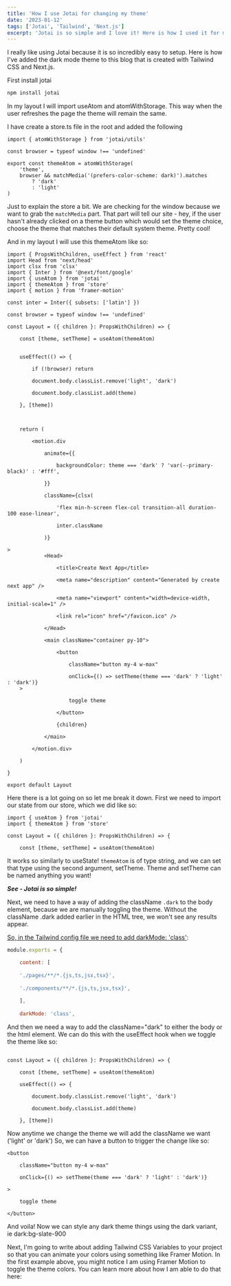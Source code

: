```yaml
---
title: 'How I use Jotai for changing my theme'
date: '2023-01-12'
tags: ['Jotai', 'Tailwind', 'Next.js']
excerpt: 'Jotai is so simple and I love it! Here is how I used it for managing my state, specifically my theme.'
---
```



I really like using Jotai because it is so incredibly easy to setup.
Here is how I've added the dark mode theme to this blog that is created with Tailwind CSS and Next.js.

First install jotai

```bash
npm install jotai
```

In my layout I will import useAtom and atomWithStorage. This way when the user refreshes the page the theme will remain the same.

I have create a store.ts file in the root and added the following
```tsx
import { atomWithStorage } from 'jotai/utils'

const browser = typeof window !== 'undefined'

export const themeAtom = atomWithStorage(
	'theme',
	browser && matchMedia('(prefers-color-scheme: dark)').matches
		? 'dark'
		: 'light'
)
```

Just to explain the store a bit. We are checking for the window because we want to grab the `matchMedia` part. That part will tell our site - hey, if the user hasn't already clicked on a theme button which would set the theme choice, choose the theme that matches their default system theme. Pretty cool!


And in my layout I will use this themeAtom like so:

```tsx
import { PropsWithChildren, useEffect } from 'react'
import Head from 'next/head'
import clsx from 'clsx'
import { Inter } from '@next/font/google'
import { useAtom } from 'jotai'
import { themeAtom } from 'store'
import { motion } from 'framer-motion'

const inter = Inter({ subsets: ['latin'] })

const browser = typeof window !== 'undefined'

const Layout = ({ children }: PropsWithChildren) => {

	const [theme, setTheme] = useAtom(themeAtom)

  
	useEffect(() => {
	
		if (!browser) return
	
		document.body.classList.remove('light', 'dark')
		
		document.body.classList.add(theme)
	
	}, [theme])

  

	return (

		<motion.div
		
			animate={{
			
				backgroundColor: theme === 'dark' ? 'var(--primary-black)' : '#fff',
			
			}}
			
			className={clsx(
			
				'flex min-h-screen flex-col transition-all duration-100 ease-linear',
				
				inter.className
			
			)}
		
>		
			<Head>
			
				<title>Create Next App</title>
				
				<meta name="description" content="Generated by create next app" />
				
				<meta name="viewport" content="width=device-width, initial-scale=1" />
				
				<link rel="icon" href="/favicon.ico" />
			
			</Head>
		
			<main className="container py-10">  
			
				<button
				
					className="button my-4 w-max"
				
					onClick={() => setTheme(theme === 'dark' ? 'light' : 'dark')}
	>				
				
					toggle theme
				
				</button>
				
				{children}
			
			</main>
		
		</motion.div>

	)

}

export default Layout

```

Here there is a lot going on so let me break it down.
First we need to import our state from our store, which we did like so:
```tsx
import { useAtom } from 'jotai'
import { themeAtom } from 'store'

const Layout = ({ children }: PropsWithChildren) => {

	const [theme, setTheme] = useAtom(themeAtom)
```
It works so similarly to useState! `themeAtom` is of type string, and we can set that type using the second argument, setTheme. Theme and setTheme can be named anything you want!

***See - Jotai is so simple!***

Next, we need to have a way of adding the className `.dark` to the body element, because we are manually toggling the theme. Without the className .dark added earlier in the HTML tree, we won't see any results appear.

[So, in the Tailwind config file we need to add darkMode: 'class'](https://tailwindcss.com/docs/dark-mode):
```js
module.exports = {

	content: [
	
	'./pages/**/*.{js,ts,jsx,tsx}',
	
	'./components/**/*.{js,ts,jsx,tsx}',
	
	],
	
	darkMode: 'class',
```

And then we need a way to add the className="dark" to either the body or the html element.
We can do this with the useEffect hook when we toggle the theme like so:

```tsx

const Layout = ({ children }: PropsWithChildren) => {

	const [theme, setTheme] = useAtom(themeAtom)

	useEffect(() => {
		
		document.body.classList.remove('light', 'dark')
		
		document.body.classList.add(theme)
	
	}, [theme])
```

Now anytime we change the theme we will add the className we want ('light' or 'dark')
So, we can have a button to trigger the change like so:

```tsx
<button

	className="button my-4 w-max"
	
	onClick={() => setTheme(theme === 'dark' ? 'light' : 'dark')}

>

	toggle theme

</button>
```

And voila! Now we can style any dark theme things using the dark variant, ie dark:bg-slate-900

Next, I'm going to write about adding Tailwind CSS Variables to your project so that you can animate your colors using something like Framer Motion. In the first example above, you might notice I am using Framer Motion to toggle the theme colors. You can learn more about how I am able to do that here:

